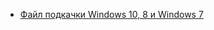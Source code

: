 * [Файл подкачки Windows 10, 8 и Windows 7](/articles/%D0%A4%D0%B0%D0%B9%D0%BB%20%D0%BF%D0%BE%D0%B4%D0%BA%D0%B0%D1%87%D0%BA%D0%B8%20Windows%2010%2C%208%20%D0%B8%20Windows%207.md)
